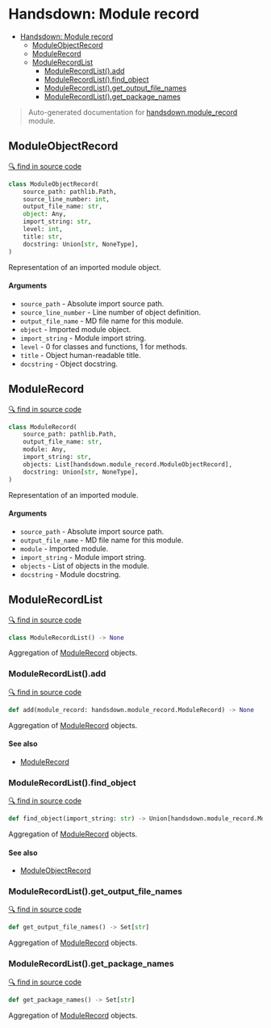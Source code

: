 # Handsdown: Module record

- [Handsdown: Module record](#handsdown-module-record)
  - [ModuleObjectRecord](#moduleobjectrecord)
  - [ModuleRecord](#modulerecord)
  - [ModuleRecordList](#modulerecordlist)
    - [ModuleRecordList().add](#modulerecordlistadd)
    - [ModuleRecordList().find_object](#modulerecordlistfind_object)
    - [ModuleRecordList().get_output_file_names](#modulerecordlistget_output_file_names)
    - [ModuleRecordList().get_package_names](#modulerecordlistget_package_names)

> Auto-generated documentation for [handsdown.module_record](../handsdown/module_record.py) module.

## ModuleObjectRecord

[🔍 find in source code](../handsdown/module_record.py#L7)

```python
class ModuleObjectRecord(
    source_path: pathlib.Path,
    source_line_number: int,
    output_file_name: str,
    object: Any,
    import_string: str,
    level: int,
    title: str,
    docstring: Union[str, NoneType],
)
```

Representation of an imported module object.

#### Arguments

- `source_path` - Absolute import source path.
- `source_line_number` - Line number of object definition.
- `output_file_name` - MD file name for this module.
- `object` - Imported module object.
- `import_string` - Module import string.
- `level` - 0 for classes and functions, 1 for methods.
- `title` - Object human-readable title.
- `docstring` - Object docstring.

## ModuleRecord

[🔍 find in source code](../handsdown/module_record.py#L33)

```python
class ModuleRecord(
    source_path: pathlib.Path,
    output_file_name: str,
    module: Any,
    import_string: str,
    objects: List[handsdown.module_record.ModuleObjectRecord],
    docstring: Union[str, NoneType],
)
```

Representation of an imported module.

#### Arguments

- `source_path` - Absolute import source path.
- `output_file_name` - MD file name for this module.
- `module` - Imported module.
- `import_string` - Module import string.
- `objects` - List of objects in the module.
- `docstring` - Module docstring.

## ModuleRecordList

[🔍 find in source code](../handsdown/module_record.py#L58)

```python
class ModuleRecordList() -> None
```

Aggregation of [ModuleRecord](#modulerecord) objects.

### ModuleRecordList().add

[🔍 find in source code](../handsdown/module_record.py#L97)

```python
def add(module_record: handsdown.module_record.ModuleRecord) -> None
```

Aggregation of [ModuleRecord](#modulerecord) objects.

#### See also

- [ModuleRecord](#modulerecord)

### ModuleRecordList().find_object

[🔍 find in source code](../handsdown/module_record.py#L67)

```python
def find_object(import_string: str) -> Union[handsdown.module_record.ModuleObjectRecord, NoneType]
```

Aggregation of [ModuleRecord](#modulerecord) objects.

#### See also

- [ModuleObjectRecord](#moduleobjectrecord)

### ModuleRecordList().get_output_file_names

[🔍 find in source code](../handsdown/module_record.py#L79)

```python
def get_output_file_names() -> Set[str]
```

Aggregation of [ModuleRecord](#modulerecord) objects.

### ModuleRecordList().get_package_names

[🔍 find in source code](../handsdown/module_record.py#L88)

```python
def get_package_names() -> Set[str]
```

Aggregation of [ModuleRecord](#modulerecord) objects.
